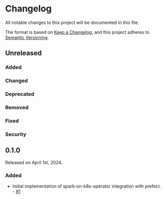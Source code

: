 # Changelog

All notable changes to this project will be documented in this file.

The format is based on [Keep a Changelog](https://keepachangelog.com/en/1.0.0/),
and this project adheres to [Semantic Versioning](https://semver.org/spec/v2.0.0.html).

## Unreleased

### Added

### Changed

### Deprecated

### Removed

### Fixed

### Security

## 0.1.0

Released on April 1st, 2024.

### Added

- Initial implementation of spark-on-k8s-operator integration with prefect. - [#1](https://github.com/tardunge/prefect-spark-on-k8s-operator/pull/2)
